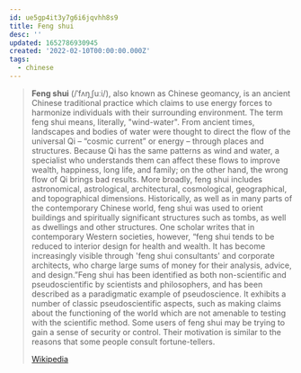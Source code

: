 ```yaml
---
id: ue5gp4it3y7g6i6jqvhh8s9
title: Feng shui
desc: ''
updated: 1652786930945
created: '2022-02-10T00:00:00.000Z'
tags:
  - chinese
---
```


> **Feng shui** (/ˈfʌŋˌʃuːi/), also known as Chinese geomancy, is an ancient Chinese traditional practice which claims to use energy forces to harmonize individuals with their surrounding environment. The term feng shui means, literally, "wind-water". From ancient times, landscapes and bodies of water were thought to direct the flow of the universal Qi – “cosmic current” or energy – through places and structures. Because Qi has the same patterns as wind and water, a specialist who understands them can affect these flows to improve wealth, happiness, long life, and family; on the other hand, the wrong flow of Qi brings bad results. More broadly, feng shui includes astronomical, astrological, architectural, cosmological, geographical, and topographical dimensions. Historically, as well as in many parts of the contemporary Chinese world, feng shui was used to orient buildings and spiritually significant structures such as tombs, as well as dwellings and other structures. One scholar writes that in contemporary Western societies, however, “feng shui tends to be reduced to interior design for health and wealth. It has become increasingly visible through 'feng shui consultants' and corporate architects, who charge large sums of money for their analysis, advice, and design.”Feng shui has been identified as both non-scientific and pseudoscientific by scientists and philosophers, and has been described as a paradigmatic example of pseudoscience. It exhibits a number of classic pseudoscientific aspects, such as making claims about the functioning of the world which are not amenable to testing with the scientific method. Some users of feng shui may be trying to gain a sense of security or control. Their motivation is similar to the reasons that some people consult fortune-tellers.
>
> [Wikipedia](https://en.wikipedia.org/wiki/Feng%20shui)
